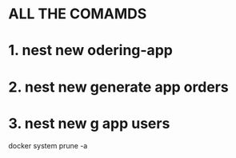 #   ALL THE COMAMDS

# 1. nest new odering-app
# 2. nest new generate app orders
# 3. nest new g app users

docker system prune -a